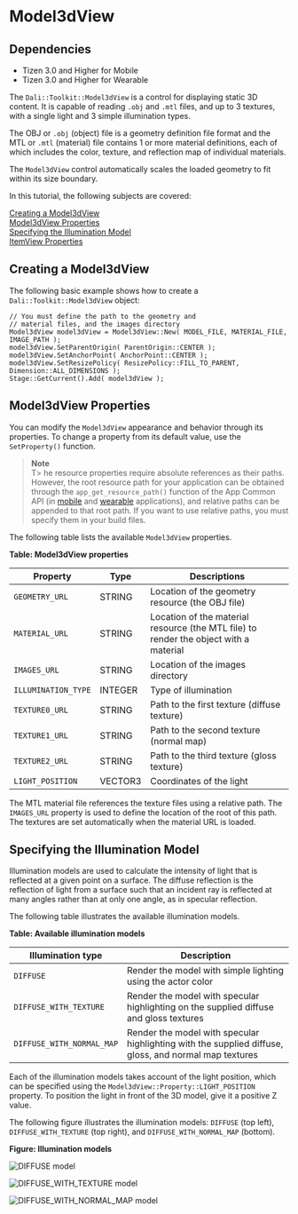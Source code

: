 # Model3dView
## Dependencies
- Tizen 3.0 and Higher for Mobile
- Tizen 3.0 and Higher for Wearable

The `Dali::Toolkit::Model3dView` is a control for displaying static 3D content. It is capable of reading `.obj` and `.mtl` files, and up to 3 textures, with a single light and 3 simple illumination types.

The OBJ or `.obj` (object) file is a geometry definition file format and the MTL or `.mtl` (material) file contains 1 or more material definitions, each of which includes the color, texture, and reflection map of individual materials.

The `Model3dView` control automatically scales the loaded geometry to fit within its size boundary.

In this tutorial, the following subjects are covered:

[Creating a Model3dView](#1)<br>
[Model3dView Properties](#2)<br>
[Specifying the Illumination Model](#3)<br>
[ItemView Properties](#4)<br>

<a name="1"></a>
## Creating a Model3dView

The following basic example shows how to create a `Dali::Toolkit::Model3dView` object:

```
// You must define the path to the geometry and
// material files, and the images directory
Model3dView model3dView = Model3dView::New( MODEL_FILE, MATERIAL_FILE, IMAGE_PATH );
model3dView.SetParentOrigin( ParentOrigin::CENTER );
model3dView.SetAnchorPoint( AnchorPoint::CENTER );
model3dView.SetResizePolicy( ResizePolicy::FILL_TO_PARENT, Dimension::ALL_DIMENSIONS );
Stage::GetCurrent().Add( model3dView );
```

<a name="2"></a>
## Model3dView Properties

You can modify the `Model3dView` appearance and behavior through its properties. To change a property from its default value, use the `SetProperty()` function.

> **Note**  
T> he resource properties require absolute references as their paths. However, the root resource path for your application can be obtained through the `app_get_resource_path()` function of the App Common API (in [mobile](../../../../../org.tizen.native.mobile.apireference/group__CAPI__APP__COMMON__MODULE.html) and [wearable](../../../../../org.tizen.native.wearable.apireference/group__CAPI__APP__COMMON__MODULE.html) applications), and relative paths can be appended to that root path. If you want to use relative paths, you must specify them in your build files.

The following table lists the available `Model3dView` properties.

**Table: Model3dView properties**

| Property            | Type    | Descriptions                             |
| ------------------- | ------- | ---------------------------------------- |
| `GEOMETRY_URL`      | STRING  | Location of the geometry resource (the OBJ file) |
| `MATERIAL_URL`      | STRING  | Location of the material resource (the MTL file) to render the object with a material |
| `IMAGES_URL`        | STRING  | Location of the images directory         |
| `ILLUMINATION_TYPE` | INTEGER | Type of illumination                     |
| `TEXTURE0_URL`      | STRING  | Path to the first texture (diffuse texture) |
| `TEXTURE1_URL`      | STRING  | Path to the second texture (normal map)  |
| `TEXTURE2_URL`      | STRING  | Path to the third texture (gloss texture) |
| `LIGHT_POSITION`    | VECTOR3 | Coordinates of the light                 |

The MTL material file references the texture files using a relative path. The `IMAGES_URL` property is used to define the location of the root of this path. The textures are set automatically when the material URL is loaded.

<a name="3"></a>
## Specifying the Illumination Model

Illumination models are used to calculate the intensity of light that is reflected at a given point on a surface. The diffuse reflection is the reflection of light from a surface such that an incident ray is reflected at many angles rather than at only one angle, as in specular reflection.

The following table illustrates the available illumination models.

**Table: Available illumination models**

| Illumination type         | Description                              |
| ------------------------- | ---------------------------------------- |
| `DIFFUSE`                 | Render the model with simple lighting using the actor color |
| `DIFFUSE_WITH_TEXTURE`    | Render the model with specular highlighting on the supplied diffuse and gloss textures |
| `DIFFUSE_WITH_NORMAL_MAP` | Render the model with specular highlighting with the supplied diffuse, gloss, and normal map textures |

Each of the illumination models takes account of the light position, which can be specified using the `Model3dView::Property::LIGHT_POSITION` property. To position the light in front of the 3D model, give it a positive Z value.

The following figure illustrates the illumination models: `DIFFUSE` (top left), `DIFFUSE_WITH_TEXTURE` (top right), and `DIFFUSE_WITH_NORMAL_MAP` (bottom).

**Figure: Illumination models**

![DIFFUSE model](./media/dali_model1.png)

![DIFFUSE_WITH_TEXTURE model](./media/dali_model2.png)

![DIFFUSE_WITH_NORMAL_MAP model](./media/dali_model3.png)
